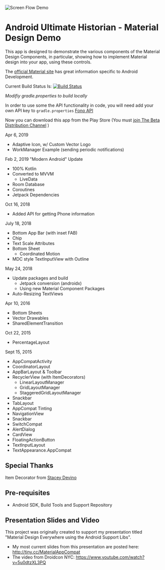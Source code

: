 ![Screen Flow Demo](https://github.com/mwolfson/android-historian/blob/master/art/historian2.gif)

Android Ultimate Historian - Material Design Demo
=================================================

This app is designed to demonstrate the various components of the Material Design Components, in particular, showing how to implement Material design into your app, using these controls.

The [official Material site](https://material.io/develop/android/) has great information specific to Android Development.

Current Build Status Is:
[![Build Status](https://app.bitrise.io/app/185d24999f31db04/status.svg?token=H8R81uEqmKABt_zQjgNRog&branch=master)](https://app.bitrise.io/app/185d24999f31db04)

_Modifiy gradle.properties to build locally_

In order to use some the API functionality in code, you will need add your own API key to `gradle.properties`
[Fono API](https://fonoapi.freshpixl.com/)

Now you can download this app from the Play Store (You must [join The Beta Distribution Channel](https://play.google.com/apps/testing/com.ableandroid.historian) )

Apr 6, 2019
- Adaptive Icon, w/ Custom Vector Logo
- WorkManager Example (sending periodic notifications)

Feb 2, 2019
"Modern Android" Update
- 100% Kotlin 
- Converted to MVVM
    - LiveData
- Room Database
- Coroutines
- Jetpack Dependencies

Oct 16, 2018
- Added API for getting Phone information

July 18, 2018
- Bottom App Bar (with inset FAB)
- Chip
- Text Scale Attributes
- Bottom Sheet
    - Coordinated Motion
- MDC style TextInputView with Outline

May 24, 2018
- Update packages and build
    - Jetpack conversion (androidx)
    - Using new Material Component Packages
- Auto-Resizing TextViews

Apr 10, 2016
- Bottom Sheets
- Vector Drawables
- SharedElementTransition

Oct 22, 2015
- PercentageLayout

Sept 15, 2015
- AppCompatActivity
- CoordinatorLayout
- AppBarLayout & Toolbar
- RecyclerView (with ItemDecorators)
    - LinearLayoutManager
    - GridLayoutManager
    - StaggeredGridLayoutManager        
- Snackbar
- TabLayout
- AppCompat Tinting
- NavigationView
- Snackbar
- SwitchCompat
- AlertDialog
- CardView
- FloatingActionButton
- TextInputLayout
- TextAppearance.AppCompat

Special Thanks
--------------

Item Decorator from [Stacey Devino](https://twitter.com/doesitpew/)

Pre-requisites
--------------

- Android SDK, Build Tools and Support Repository

Presentation Slides and Video
-----------------------------

This project was originally created to support my presentation titled "Material Design Everywhere using the Android Support Libs".

- My most current slides from this presentation are posted here: http://tiny.cc/MaterialAppCompat
- The video from Droidcon NYC: https://www.youtube.com/watch?v=5u0dtzXL3PQ


